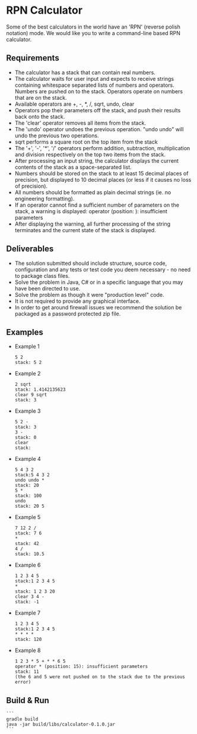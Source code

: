 RPN Calculator
==============

Some of the best calculators in the world have an 'RPN' (reverse polish notation) mode. We would like you to write a command-line based RPN calculator.

Requirements
------------

* The calculator has a stack that can contain real numbers.
* The calculator waits for user input and expects to receive strings containing whitespace separated lists of numbers and operators. Numbers are pushed on to the stack. Operators operate on numbers that are on the stack.
* Available operators are +, -, *, /, sqrt, undo, clear
* Operators pop their parameters off the stack, and push their results back onto the stack.
* The 'clear' operator removes all items from the stack.
* The 'undo' operator undoes the previous operation. "undo undo" will undo the previous two operations.
* sqrt performs a square root on the top item from the stack
* The '+', '-', '*', '/' operators perform addition, subtraction, multiplication and division respectively on the top two items from the stack.
* After processing an input string, the calculator displays the current contents of the stack as a space-separated list.
* Numbers should be stored on the stack to at least 15 decimal places of precision, but displayed to 10 decimal places (or less if it causes no loss of precision).
* All numbers should be formatted as plain decimal strings (ie. no engineering formatting).
* If an operator cannot find a sufficient number of parameters on the stack, a warning is displayed:
operator <operator> (position: <pos>): insufficient parameters
* After displaying the warning, all further processing of the string terminates and the current state of the stack is displayed.

Deliverables
------------

* The solution submitted should include structure, source code, configuration and any tests or test code you deem necessary - no need to package class files.
* Solve the problem in Java, C# or in a specific language that you may have been directed to use.
* Solve the problem as though it were "production level" code.
* It is not required to provide any graphical interface.
* In order to get around firewall issues we recommend the solution be packaged as a password protected zip file.

Examples
--------

* Example 1

    ```
    5 2 
    stack: 5 2
    ```

* Example 2

    ```
    2 sqrt
    stack: 1.4142135623
    clear 9 sqrt
    stack: 3
    ```
    
* Example 3
    
    ```
    5 2 - 
    stack: 3 
    3 - 
    stack: 0
    clear 
    stack:
    ```

* Example 4

    ```
    5 4 3 2 
    stack:5 4 3 2 
    undo undo * 
    stack: 20 
    5 *
    stack: 100 
    undo
    stack: 20 5
    ```    
    
* Example 5  

    ```
    7 12 2 / 
    stack: 7 6 
    *
    stack: 42 
    4 /
    stack: 10.5
    ```

* Example 6

    ```
    1 2 3 4 5 
    stack:1 2 3 4 5
    *
    stack: 1 2 3 20 
    clear 3 4 - 
    stack: -1
    ```

* Example 7

    ```
    1 2 3 4 5 
    stack:1 2 3 4 5 
    * * * *
    stack: 120
    ```

* Example 8

    ```
    1 2 3 * 5 + * * 6 5
    operator * (position: 15): insufficient parameters 
    stack: 11
    (the 6 and 5 were not pushed on to the stack due to the previous error)
    ```
    
Build & Run
-----------

    ```
    gradle build
    java -jar build/libs/calculator-0.1.0.jar
    ```